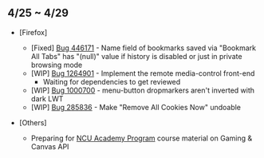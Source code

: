 ## 4/25 ~ 4/29

- [Firefox]
	- [Fixed] [Bug 446171](https://bugzilla.mozilla.org/show_bug.cgi?id=446171) - Name field of bookmarks saved via "Bookmark All Tabs" has "(null)" value if history is disabled or just in private browsing mode
	- [WIP] [Bug 1264901](https://bugzilla.mozilla.org/show_bug.cgi?id=1264901) - Implement the remote media-control front-end
		- Waiting for dependencies to get reviewed
	- [WIP] [Bug 1000700](https://bugzilla.mozilla.org/show_bug.cgi?id=1000700) - menu-button dropmarkers aren't inverted with dark LWT
	- [WIP] [Bug 285836](https://bugzilla.mozilla.org/show_bug.cgi?id=285836) - Make "Remove All Cookies Now" undoable

- [Others]
	- Preparing for [NCU Academy Program](https://wiki.mozilla.org/Firefox_OS/AcademyNCU2016) course material on Gaming & Canvas API
